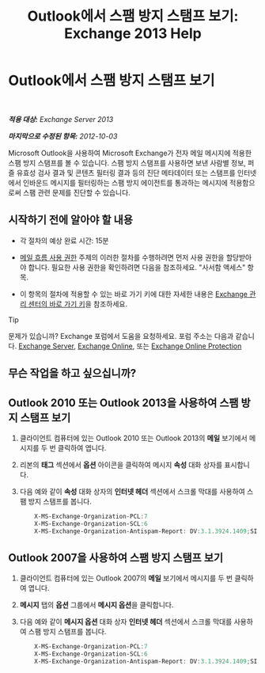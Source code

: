 ﻿---
title: 'Outlook에서 스팸 방지 스탬프 보기: Exchange 2013 Help'
TOCTitle: Outlook에서 스팸 방지 스탬프 보기
ms:assetid: cddb5dbf-ad1e-471c-9fc8-28ddcf7ec1d0
ms:mtpsurl: https://technet.microsoft.com/ko-kr/library/Bb124595(v=EXCHG.150)
ms:contentKeyID: 50484181
ms.date: 05/22/2018
mtps_version: v=EXCHG.150
ms.translationtype: MT
---

# Outlook에서 스팸 방지 스탬프 보기

 

_**적용 대상:** Exchange Server 2013_

_**마지막으로 수정된 항목:** 2012-10-03_

Microsoft Outlook을 사용하여 Microsoft Exchange가 전자 메일 메시지에 적용한 스팸 방지 스탬프를 볼 수 있습니다. 스팸 방지 스탬프를 사용하면 보낸 사람별 정보, 퍼즐 유효성 검사 결과 및 콘텐츠 필터링 결과 등의 진단 메타데이터 또는 스탬프를 인터넷에서 인바운드 메시지를 필터링하는 스팸 방지 에이전트를 통과하는 메시지에 적용함으로써 스팸 관련 문제를 진단할 수 있습니다.

## 시작하기 전에 알아야 할 내용

  - 각 절차의 예상 완료 시간: 15분

  - [메일 흐름 사용 권한](mail-flow-permissions-exchange-2013-help.md) 주제의 이러한 절차를 수행하려면 먼저 사용 권한을 할당받아야 합니다. 필요한 사용 권한을 확인하려면 다음을 참조하세요. "사서함 액세스" 항목.

  - 이 항목의 절차에 적용할 수 있는 바로 가기 키에 대한 자세한 내용은 [Exchange 관리 센터의 바로 가기 키](keyboard-shortcuts-in-the-exchange-admin-center-exchange-online-protection-help.md)을 참조하세요.


> [!TIP]
> 문제가 있습니까? Exchange 포럼에서 도움을 요청하세요. 포럼 주소는 다음과 같습니다. <A href="https://go.microsoft.com/fwlink/p/?linkid=60612">Exchange Server</A>, <A href="https://go.microsoft.com/fwlink/p/?linkid=267542">Exchange Online</A>, 또는 <A href="https://go.microsoft.com/fwlink/p/?linkid=285351">Exchange Online Protection</A>



## 무슨 작업을 하고 싶으십니까?

## Outlook 2010 또는 Outlook 2013을 사용하여 스팸 방지 스탬프 보기

1.  클라이언트 컴퓨터에 있는 Outlook 2010 또는 Outlook 2013의 **메일** 보기에서 메시지를 두 번 클릭하여 엽니다.

2.  리본의 **태그** 섹션에서 **옵션** 아이콘을 클릭하여 메시지 **속성** 대화 상자를 표시합니다.

3.  다음 예와 같이 **속성** 대화 상자의 **인터넷 헤더** 섹션에서 스크롤 막대를 사용하여 스팸 방지 스탬프를 봅니다.
    
    ```powershell
        X-MS-Exchange-Organization-PCL:7
        X-MS-Exchange-Organization-SCL:6
        X-MS-Exchange-Organization-Antispam-Report: DV:3.1.3924.1409;SID:SenderIDStatus Fail;PCL:PhishingLevel SUSPICIOUS;CW:CustomList;PP:Presolved;TIME:TimeBasedFeatures
    ```

## Outlook 2007을 사용하여 스팸 방지 스탬프 보기

1.  클라이언트 컴퓨터에 있는 Outlook 2007의 **메일** 보기에서 메시지를 두 번 클릭하여 엽니다.

2.  **메시지** 탭의 **옵션** 그룹에서 **메시지 옵션**을 클릭합니다.

3.  다음 예와 같이 **메시지 옵션** 대화 상자 **인터넷 헤더** 섹션에서 스크롤 막대를 사용하여 스팸 방지 스탬프를 봅니다.
    
    ```powershell
        X-MS-Exchange-Organization-PCL:7
        X-MS-Exchange-Organization-SCL:6
        X-MS-Exchange-Organization-Antispam-Report: DV:3.1.3924.1409;SID:SenderIDStatus Fail;PCL:PhishingLevel SUSPICIOUS;CW:CustomList;PP:Presolved;TIME:TimeBasedFeatures
    ```